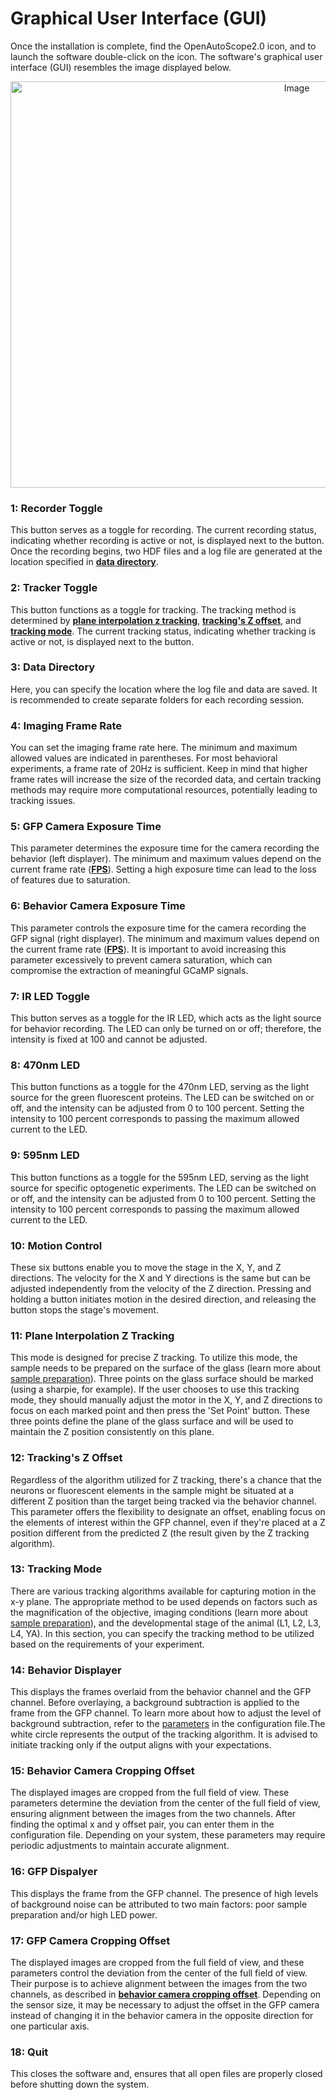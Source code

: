 # Graphical User Interface (GUI)
Once the installation is complete, find the OpenAutoScope2.0 icon, and to launch the software double-click on the icon.
The software's graphical user interface (GUI) resembles the image displayed below.
  
<p align="center">
  <img src="https://github.com/mtorkashvand/compact-flourescent-microscope/assets/31863323/b4e17906-7630-4475-9443-ec367f55f1e9" alt="Image" width="900" height="650">
</p>

<a name="1"></a>
### 1: Recorder Toggle
This button serves as a toggle for recording. The current recording status, indicating whether recording is active or not, is displayed next to the button.
Once the recording begins, two HDF files and a log file are generated at the location specified in [__data directory__](#3).
<a name="2"></a>
### 2: Tracker Toggle
This button functions as a toggle for tracking. The tracking method is determined by [__plane interpolation z tracking__](#11),
[__tracking's Z offset__](#12), and [__tracking mode__](#13).
The current tracking status, indicating whether tracking is active or not, is displayed next to the button.
<a name="3"></a>
### 3: Data Directory
Here, you can specify the location where the log file and data are saved. It is recommended to create separate folders for each recording session.
<a name="4"></a>
### 4: Imaging Frame Rate
You can set the imaging frame rate here. The minimum and maximum allowed values are indicated in parentheses. For most behavioral experiments, a frame rate of 20Hz is sufficient.
Keep in mind that higher frame rates will increase the size of the recorded data, and certain tracking methods may require more computational resources,
potentially leading to tracking issues.
<a name="5"></a>
### 5: GFP Camera Exposure Time
This parameter determines the exposure time for the camera recording the behavior (left displayer). The minimum and maximum values depend on the current frame rate
([__FPS__](#4)). Setting a high exposure time can lead to the loss of features due to saturation.
<a name="6"></a>
### 6: Behavior Camera Exposure Time
This parameter controls the exposure time for the camera recording the GFP signal (right displayer). The minimum and maximum values depend on the current frame rate
([__FPS__](#4)). It is important to avoid increasing this parameter excessively to prevent camera saturation, which can compromise the extraction of meaningful GCaMP signals.
<a name="7"></a>
### 7: IR LED Toggle
This button serves as a toggle for the IR LED, which acts as the light source for behavior recording.
The LED can only be turned on or off; therefore, the intensity is fixed at 100 and cannot be adjusted.
<a name="8"></a>
### 8: 470nm LED
This button functions as a toggle for the 470nm LED, serving as the light source for the green fluorescent proteins. The LED can be switched on or off,
and the intensity can be adjusted from 0 to 100 percent. Setting the intensity to 100 percent corresponds to passing the maximum allowed current to the LED.
<a name="9"></a>
### 9: 595nm LED
This button functions as a toggle for the 595nm LED, serving as the light source for specific optogenetic experiments. The LED can be switched on or off,
and the intensity can be adjusted from 0 to 100 percent. Setting the intensity to 100 percent corresponds to passing the maximum allowed current to the LED.
<a name="10"></a>
### 10: Motion Control
These six buttons enable you to move the stage in the X, Y, and Z directions. The velocity for the X and Y directions is the same but can be adjusted
independently from the velocity of the Z direction. Pressing and holding a button initiates motion in the desired direction, and releasing the button stops the stage's movement.
<a name="11"></a>
### 11: Plane Interpolation Z Tracking
This mode is designed for precise Z tracking. To utilize this mode, the sample needs to be prepared on the surface of the glass
(learn more about [sample preparation](sample_preparation.md)). Three points on the glass surface should be marked (using a sharpie, for example).
If the user chooses to use this tracking mode, they should manually adjust the motor in the X, Y, and Z directions to focus on each marked point and then press
the 'Set Point' button. These three points define the plane of the glass surface and will be used to maintain the Z position consistently on this plane.
<a name="12"></a>
### 12: Tracking's Z Offset
Regardless of the algorithm utilized for Z tracking, there's a chance that the neurons or fluorescent elements in the sample might be situated at a different Z position
than the target being tracked via the behavior channel. This parameter offers the flexibility to designate an offset, enabling focus on the elements of interest within the GFP
channel, even if they're placed at a Z position different from the predicted Z (the result given by the Z tracking algorithm).
<a name="13"></a>
### 13: Tracking Mode
There are various tracking algorithms available for capturing motion in the x-y plane. The appropriate method to be used depends on factors such as the magnification of the
objective, imaging conditions (learn more about [sample preparation](sample_preparation.md)), and the developmental stage of the animal (L1, L2, L3, L4, YA). In this section,
you can specify the tracking method to be utilized based on the requirements of your experiment.
<a name="14"></a>
### 14: Behavior Displayer
This displays the frames overlaid from the behavior channel and the GFP channel. Before overlaying, a background subtraction is applied to the frame from the GFP channel.
To learn more about how to adjust the level of background subtraction, refer to the [parameters](parameters.md) in the configuration file.The white circle represents the output of the tracking
algorithm. It is advised to initiate tracking only if the output aligns with your expectations.
<a name="15"></a>
### 15: Behavior Camera Cropping Offset
The displayed images are cropped from the full field of view. These parameters determine the deviation from the center of the full field of view, ensuring alignment between
the images from the two channels. After finding the optimal x and y offset pair, you can enter them in the configuration file. Depending on your system, these parameters may
require periodic adjustments to maintain accurate alignment.
<a name="16"></a>
### 16: GFP Dispalyer
This displays the frame from the GFP channel. The presence of high levels of background noise can be attributed to two main factors: poor sample preparation and/or high LED power.
<a name="17"></a>
### 17: GFP Camera Cropping Offset
The displayed images are cropped from the full field of view, and these parameters control the deviation from the center of the full field of view. Their purpose is to achieve
alignment between the images from the two channels, as described in [__behavior camera cropping offset__](#15). Depending on the sensor size, it may be necessary to adjust the offset in the GFP camera instead
of changing it in the behavior camera in the opposite direction for one particular axis.
<a name="18"></a>
### 18: Quit
This closes the software and, ensures that all open files are properly closed before shutting down the system.
